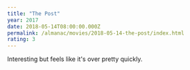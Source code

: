```yaml
---
title: "The Post"
year: 2017
date: 2018-05-14T08:00:00.000Z
permalink: /almanac/movies/2018-05-14-the-post/index.html
rating: 3
---
```


Interesting but feels like it's over pretty quickly.
